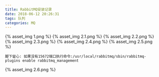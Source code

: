 ```yaml
---
title: RabbitMQ安装记录
date: 2018-06-12 20:26:31
tags: 队列
categories: MQ
---
```

 
{% asset_img 1.png %}
{% asset_img 2.1.png %}
{% asset_img 2.2.png %}
{% asset_img 2.3.png %}
{% asset_img 2.4.png %}
{% asset_img 2.5.png %}
```
脚下留心: 如果没有15672端口执行命令:/usr/local/rabbitmq/sbin/rabbitmq-plugins enable rabbitmq_management
```
{% asset_img 2.6.png %}





